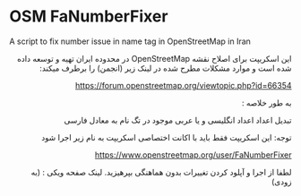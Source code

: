# OSM FaNumberFixer
A script to fix number issue in name tag in OpenStreetMap in Iran
<div dir="rtl">
این اسکریپت برای اصلاح نقشه OpenStreetMap در محدوده ایران تهیه و توسعه داده شده است و موارد مشکلات مطرح شده در لینک زیر (انجمن) را برطرف میکند:

https://forum.openstreetmap.org/viewtopic.php?id=66354

به طور خلاصه :

تبدیل اعداد اعداد انگلیسی و یا عربی موجود در تگ نام به معادل فارسی

توجه: این اسکریپت فقط باید با اکانت اختصاصی اسکریپت به نام زیر اجرا شود

https://www.openstreetmap.org/user/FaNumberFixer

لطفا از اجرا و آپلود کردن تغییرات بدون هماهنگی بپرهیزید.
لینک صفحه ویکی : (به زودی)
</div>
